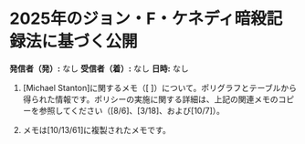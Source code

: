 # 2025年のジョン・F・ケネディ暗殺記録法に基づく公開

**発信者（発）:** なし
**受信者（着）:** なし
**日時:** なし

1. [Michael Stanton]に関するメモ（[ ]）について。ポリグラフとテーブルから得られた情報です。ポリシーの実施に関する詳細は、上記の関連メモのコピーを参照してください（[8/6]、[3/18]、および[10/7]）。

2. メモは[10/13/61]に複製されたメモです。